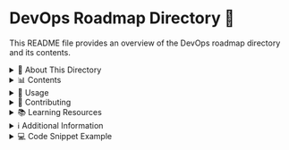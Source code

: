 # DevOps Roadmap Directory 🚀

This README file provides an overview of the DevOps roadmap directory and its contents.

<details>
<summary>📂 About This Directory</summary>

This directory is dedicated to my personal DevOps learning journey and roadmap. It contains resources, notes, and projects related to various DevOps tools and technologies. Currently, it focuses on Docker and Ubuntu, but it may expand to include other DevOps-related topics in the future.

</details>

<details>
<summary>📊 Contents</summary>

The current contents of this directory include:

-   🐳 Docker-related files and projects
-   🐧 Ubuntu-related notes and configurations
-   🐙 Git and GitHub version control
-   🔄 CI/CD pipeline configurations (e.g., Jenkins, GitLab CI) 
-   🏗️ Infrastructure as Code (IaC) scripts (e.g., Terraform, Ansible)
-   ☁️ Cloud platform-specific resources (e.g., AWS, Azure, GCP)

As the DevOps roadmap progresses, this directory may grow to include:

-   🚢 Containerization and orchestration tools (Kubernetes) (🔜 Next in line)
-   📊 Monitoring and logging tool configurations (e.g., Prometheus, ELK stack)
-   🛠️ Scripting and automation files (e.g., Bash, Python)
-   🔒 Security and compliance practices
-   🚀 Performance optimization techniques
-   🧪 Testing strategies for DevOps
</details>

<details>
<summary>🔧 Usage</summary>

To use the contents of this directory:

1. Clone or download the repository containing this DevOps roadmap directory.
2. Navigate to this directory in your terminal or file explorer.
3. Explore the Docker and Ubuntu subdirectories for specific resources and projects.
4. Follow any instructions provided in individual project README files or documentation.
 </details>

<details>
<summary>🤝 Contributing</summary>

If you wish to contribute to this DevOps roadmap:

1. Fork the repository.
2. Create a new branch for your feature, project, or additional DevOps topic.
3. Make your changes and commit them with clear, descriptive messages.
4. Push your changes to your fork.
5. Create a pull request to the main repository.
 </details>

<details>
<summary>📚 Learning Resources</summary>

As this is a personal DevOps roadmap, you may find the following resources helpful:

-   [Official Docker documentation](https://docs.docker.com/)
-   [Ubuntu documentation](https://help.ubuntu.com/)
-   [DevOps Roadmap](https://roadmap.sh/devops)
</details>

<details>
<summary>ℹ️ Additional Information</summary>

This directory is a work in progress and will be updated as new DevOps topics are explored and learned. Feel free to check back regularly for new content related to DevOps practices, tools, and technologies.

If you have any questions or suggestions regarding this DevOps roadmap, please feel free to open an issue in the repository or contact the repository owner.

</details>

<details>
<summary>💻 Code Snippet Example</summary>

Here's a simple Docker command to run an Ubuntu container:

```
docker pull ubuntu:latest
```

```
docker run -it -d --name container_name ubuntu:latest
```

```
docker exec -it container_name /bin/bash
```

And you're done. You just created a ubuntu container and you're inside it.

</details>

